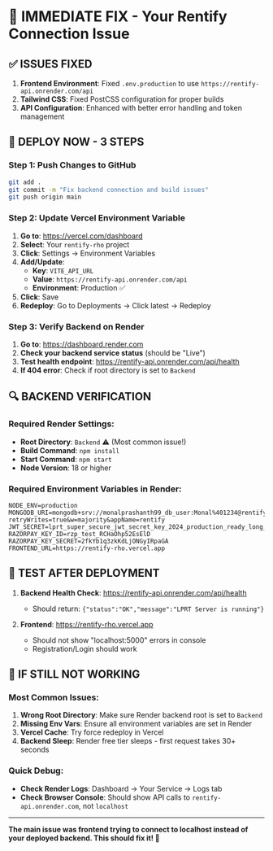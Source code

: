 # 🚨 IMMEDIATE FIX - Your Rentify Connection Issue

## ✅ ISSUES FIXED
1. **Frontend Environment**: Fixed `.env.production` to use `https://rentify-api.onrender.com/api`
2. **Tailwind CSS**: Fixed PostCSS configuration for proper builds
3. **API Configuration**: Enhanced with better error handling and token management

## 🚀 DEPLOY NOW - 3 STEPS

### Step 1: Push Changes to GitHub
```bash
git add .
git commit -m "Fix backend connection and build issues"
git push origin main
```

### Step 2: Update Vercel Environment Variable
1. **Go to**: https://vercel.com/dashboard
2. **Select**: Your `rentify-rho` project  
3. **Click**: Settings → Environment Variables
4. **Add/Update**:
   - **Key**: `VITE_API_URL`
   - **Value**: `https://rentify-api.onrender.com/api`
   - **Environment**: Production ✅
5. **Click**: Save
6. **Redeploy**: Go to Deployments → Click latest → Redeploy

### Step 3: Verify Backend on Render
1. **Go to**: https://dashboard.render.com
2. **Check your backend service status** (should be "Live")
3. **Test health endpoint**: https://rentify-api.onrender.com/api/health
4. **If 404 error**: Check if root directory is set to `Backend`

## 🔍 BACKEND VERIFICATION

### Required Render Settings:
- **Root Directory**: `Backend` ⚠️ (Most common issue!)
- **Build Command**: `npm install`
- **Start Command**: `npm start`
- **Node Version**: 18 or higher

### Required Environment Variables in Render:
```
NODE_ENV=production
MONGODB_URI=mongodb+srv://monalprashanth99_db_user:Monal%401234@rentify.bf4u4qt.mongodb.net/?retryWrites=true&w=majority&appName=rentify
JWT_SECRET=lprt_super_secure_jwt_secret_key_2024_production_ready_long_string
RAZORPAY_KEY_ID=rzp_test_RCHaOhp52EsElD
RAZORPAY_KEY_SECRET=2fkYb1q3zkKdLjONGyIRpaGA
FRONTEND_URL=https://rentify-rho.vercel.app
```

## 🧪 TEST AFTER DEPLOYMENT

1. **Backend Health Check**: https://rentify-api.onrender.com/api/health
   - Should return: `{"status":"OK","message":"LPRT Server is running"}`

2. **Frontend**: https://rentify-rho.vercel.app
   - Should not show "localhost:5000" errors in console
   - Registration/Login should work

## 🚨 IF STILL NOT WORKING

### Most Common Issues:
1. **Wrong Root Directory**: Make sure Render backend root is set to `Backend`
2. **Missing Env Vars**: Ensure all environment variables are set in Render
3. **Vercel Cache**: Try force redeploy in Vercel
4. **Backend Sleep**: Render free tier sleeps - first request takes 30+ seconds

### Quick Debug:
- **Check Render Logs**: Dashboard → Your Service → Logs tab
- **Check Browser Console**: Should show API calls to `rentify-api.onrender.com`, not `localhost`

---

**The main issue was frontend trying to connect to localhost instead of your deployed backend. This should fix it! 🎉**